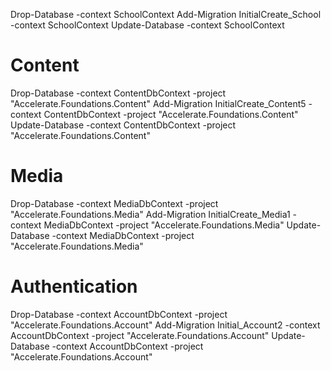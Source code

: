 Drop-Database  -context SchoolContext
Add-Migration InitialCreate_School -context SchoolContext
Update-Database -context SchoolContext
# Content
Drop-Database -context ContentDbContext -project "Accelerate.Foundations.Content" 
Add-Migration InitialCreate_Content5 -context ContentDbContext -project "Accelerate.Foundations.Content" 
Update-Database -context ContentDbContext -project "Accelerate.Foundations.Content" 
# Media
Drop-Database -context MediaDbContext -project "Accelerate.Foundations.Media" 
Add-Migration InitialCreate_Media1 -context MediaDbContext -project "Accelerate.Foundations.Media" 
Update-Database -context MediaDbContext -project "Accelerate.Foundations.Media" 
# Authentication
Drop-Database -context AccountDbContext -project "Accelerate.Foundations.Account" 
Add-Migration Initial_Account2 -context AccountDbContext -project "Accelerate.Foundations.Account" 
Update-Database -context AccountDbContext -project "Accelerate.Foundations.Account" 

